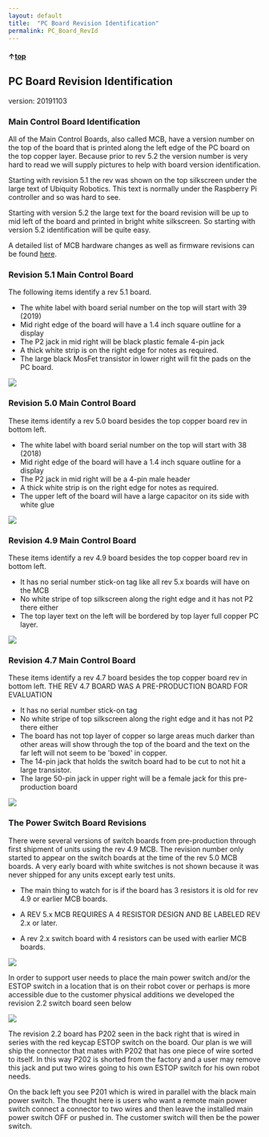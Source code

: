 ```yaml
---
layout: default
title:  "PC Board Revision Identification"
permalink: PC_Board_RevId
---
```

#### &uarr;[top]( https://ubiquityrobotics.github.io/learn/)

## PC Board Revision Identification
version: 20191103

### Main Control Board Identification

All of the Main Control Boards, also called MCB, have a version number on the top of the board that is printed along the left edge of the PC board on the top copper layer.   Because prior to rev 5.2 the version number is very hard to read we will supply pictures to help with board version identification.

Starting with revision 5.1 the rev was shown on the top silkscreen under the large text of Ubiquity Robotics.  This text is normally under the Raspberry Pi controller and so was hard to see.

Starting with version 5.2 the large text for the board revision will be up to mid left of the board and printed in bright white silkscreen.  So starting with version 5.2 identification will be quite easy.

A detailed list of MCB hardware changes as well as firmware revisions can be found [here](https://github.com/UbiquityRobotics/ubiquity_motor/blob/indigo-devel/Firmware_and_Hardware_Revisions.md).

### Revision 5.1 Main Control Board

The following items identify a rev 5.1 board.

* The white label with board serial number on the top will start with 39 (2019)
* Mid right edge of the board will have a 1.4 inch square outline for a display
* The P2 jack in mid right will be black plastic female 4-pin jack
* A thick white strip is on the right edge for notes as required.
* The large black MosFet transistor in lower right will fit the pads on the PC board.

<img src="https://ubiquityrobotics.github.io/learn/programming_your_robot/assets/MagniIdentificationForMcbRev5p1.jpg
" />

### Revision 5.0 Main Control Board

These items identify a rev 5.0 board besides the top copper board rev in bottom left.

* The white label with board serial number on the top will start with 38 (2018)
* Mid right edge of the board will have a 1.4 inch square outline for a display
* The P2 jack in mid right will be a 4-pin male header
* A thick white strip is on the right edge for notes as required.
* The upper left of the board will have a large capacitor on its side with white glue

<img src="https://ubiquityrobotics.github.io/learn/programming_your_robot/assets/MagniIdentificationForMcbRev5p0.jpg
" />  

### Revision 4.9 Main Control Board

These items identify a rev 4.9 board besides the top copper board rev in bottom left.

* It has no serial number stick-on tag like all rev 5.x boards will have on the MCB
* No white stripe of top silkscreen along the right edge and it has not P2 there either
* The top layer text on the left will be bordered by top layer full copper PC layer.

<img src="https://ubiquityrobotics.github.io/learn/programming_your_robot/assets/MagniIdentificationForMcbRev4p9.jpg
" />  

### Revision 4.7 Main Control Board

These items identify a rev 4.7 board besides the top copper board rev in bottom left.
THE REV 4.7 BOARD WAS A PRE-PRODUCTION BOARD FOR EVALUATION

* It has no serial number stick-on tag
* No white stripe of top silkscreen along the right edge and it has not P2 there either
* The board has not top layer of copper so large areas much darker than other areas will show through the top of the board and the text on the far left will not seem to be 'boxed' in copper.
* The 14-pin jack that holds the switch board had to be cut to not hit a large transistor.
* The large 50-pin jack in upper right will be a female jack for this pre-production board

<img src="https://ubiquityrobotics.github.io/learn/programming_your_robot/assets/MagniIdentificationForMcbRev4p7.jpg
" />  

### The Power Switch Board Revisions

There were several versions of switch boards from pre-production through first shipment of units using the rev 4.9 MCB. The revision number only started to appear on the switch boards at the time of the rev 5.0 MCB boards. A very early board with white switches is not shown because it was never shipped for any units except early test units.

* The main thing to watch for is if the board has 3 resistors it is old for rev 4.9 or earlier MCB boards.

* A REV 5.x MCB  REQUIRES A 4 RESISTOR DESIGN AND BE LABELED REV  2.x or later.

* A rev 2.x switch board with 4 resistors can be used with earlier MCB boards.

<img src="https://ubiquityrobotics.github.io/learn/programming_your_robot/assets/MagniIdentificationOfSwitchBoards.jpg
" />  

In order to support user needs to place the main power switch and/or the ESTOP switch in a location that is on their robot cover or perhaps is more accessible due to the customer physical additions we developed the revision 2.2 switch board seen below

<img src="https://ubiquityrobotics.github.io/learn/programming_your_robot/assets/SwitchBoardRev2p2.jpg
" />  

The revision 2.2 board has P202 seen in the back right that is wired in series with the red keycap ESTOP switch on the board.   Our plan is we will ship the connector that mates with P202 that has one piece of wire sorted to itself.  In this way P202 is shorted from the factory and a user may remove this jack and put two wires going to his own ESTOP switch for his own robot needs.

On the back left you see P201 which is wired in parallel with the black main power switch.  The thought here is users who want a remote main power switch connect a connector to two wires and then leave the installed main power switch OFF or pushed in.  The customer switch will then be the power switch.
